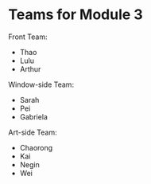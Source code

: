 # Teams for Module 3

Front Team:
* Thao
* Lulu
* Arthur

Window-side Team:
* Sarah
* Pei
* Gabriela

Art-side Team:
* Chaorong
* Kai
* Negin
* Wei
